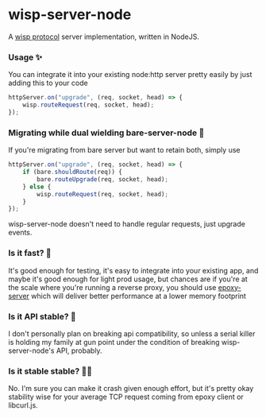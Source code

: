 # wisp-server-node

A [wisp protocol](https://github.com/MercuryWorkshop/wisp-protocol) server implementation, written in NodeJS.

### Usage ✨

You can integrate it into your existing node:http server pretty easily by just adding this to your code

```js
httpServer.on("upgrade", (req, socket, head) => {
    wisp.routeRequest(req, socket, head);
});
```

### Migrating while dual wielding bare-server-node 🤺

If you're migrating from bare server but want to retain both, simply use

```js
httpServer.on("upgrade", (req, socket, head) => {
    if (bare.shouldRoute(req)) {
        bare.routeUpgrade(req, socket, head);
    } else {
        wisp.routeRequest(req, socket, head);
    }
});
```

wisp-server-node doesn't need to handle regular requests, just upgrade events.

### Is it fast? 🚀

It's good enough for testing, it's easy to integrate into your existing app, and maybe it's good enough for light prod usage, but chances are if you're at the scale where you're running a reverse proxy, you should use [epoxy-server](https://github.com/MercuryWorkshop/epoxy-tls) which will deliver better performance at a lower memory footprint

### Is it API stable? 🐎

I don't personally plan on breaking api compatibility, so unless a serial killer is holding my family at gun point under the condition of breaking wisp-server-node's API, probably.

### Is it stable stable? 🐎🐎

No. I'm sure you can make it crash given enough effort, but it's pretty okay stability wise for your average TCP request coming from epoxy client or libcurl.js.
